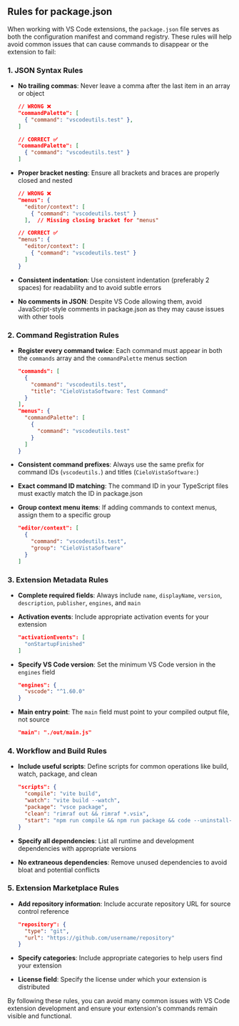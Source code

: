 ## Rules for package.json

When working with VS Code extensions, the `package.json` file serves as both the configuration manifest and command registry. These rules will help avoid common issues that can cause commands to disappear or the extension to fail:

### 1. JSON Syntax Rules

- **No trailing commas**: Never leave a comma after the last item in an array or object
  ```json
  // WRONG ❌
  "commandPalette": [
    { "command": "vscodeutils.test" },
  ]
  
  // CORRECT ✅
  "commandPalette": [
    { "command": "vscodeutils.test" }
  ]
  ```

- **Proper bracket nesting**: Ensure all brackets and braces are properly closed and nested
  ```json
  // WRONG ❌
  "menus": {
    "editor/context": [
      { "command": "vscodeutils.test" }
    ],  // Missing closing bracket for "menus"
  
  // CORRECT ✅
  "menus": {
    "editor/context": [
      { "command": "vscodeutils.test" }
    ]
  }
  ```

- **Consistent indentation**: Use consistent indentation (preferably 2 spaces) for readability and to avoid subtle errors

- **No comments in JSON**: Despite VS Code allowing them, avoid JavaScript-style comments in package.json as they may cause issues with other tools

### 2. Command Registration Rules

- **Register every command twice**: Each command must appear in both the `commands` array and the `commandPalette` menus section
  ```json
  "commands": [
    {
      "command": "vscodeutils.test",
      "title": "CieloVistaSoftware: Test Command"
    }
  ],
  "menus": {
    "commandPalette": [
      {
        "command": "vscodeutils.test"
      }
    ]
  }
  ```

- **Consistent command prefixes**: Always use the same prefix for command IDs (`vscodeutils.`) and titles (`CieloVistaSoftware:`)

- **Exact command ID matching**: The command ID in your TypeScript files must exactly match the ID in package.json

- **Group context menu items**: If adding commands to context menus, assign them to a specific group
  ```json
  "editor/context": [
    {
      "command": "vscodeutils.test",
      "group": "CieloVistaSoftware"
    }
  ]
  ```

### 3. Extension Metadata Rules

- **Complete required fields**: Always include `name`, `displayName`, `version`, `description`, `publisher`, `engines`, and `main`

- **Activation events**: Include appropriate activation events for your extension
  ```json
  "activationEvents": [
    "onStartupFinished"
  ]
  ```

- **Specify VS Code version**: Set the minimum VS Code version in the `engines` field
  ```json
  "engines": {
    "vscode": "^1.60.0"
  }
  ```

- **Main entry point**: The `main` field must point to your compiled output file, not source
  ```json
  "main": "./out/main.js"
  ```

### 4. Workflow and Build Rules

- **Include useful scripts**: Define scripts for common operations like build, watch, package, and clean
  ```json
  "scripts": {
    "compile": "vite build",
    "watch": "vite build --watch",
    "package": "vsce package",
    "clean": "rimraf out && rimraf *.vsix",
    "start": "npm run compile && npm run package && code --uninstall-extension publisher.extension || echo 'Not installed' && code --install-extension extension-1.0.0.vsix && code --command workbench.action.reloadWindow"
  }
  ```

- **Specify all dependencies**: List all runtime and development dependencies with appropriate versions

- **No extraneous dependencies**: Remove unused dependencies to avoid bloat and potential conflicts

### 5. Extension Marketplace Rules

- **Add repository information**: Include accurate repository URL for source control reference
  ```json
  "repository": {
    "type": "git",
    "url": "https://github.com/username/repository"
  }
  ```

- **Specify categories**: Include appropriate categories to help users find your extension

- **License field**: Specify the license under which your extension is distributed

By following these rules, you can avoid many common issues with VS Code extension development and ensure your extension's commands remain visible and functional.